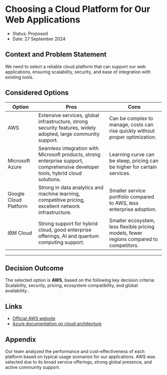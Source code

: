 # Choosing a Cloud Platform for Our Web Applications

- Status: Proposed
- Date: 27 September 2024

## Context and Problem Statement

We need to select a reliable cloud platform that can support our web applications, ensuring scalability, security, and ease of integration with existing tools.

## Considered Options

| Option | Pros | Cons |
| ------ | ---- | ---- |
| AWS | Extensive services, global infrastructure, strong security features, widely adopted, large community support. | Can be complex to manage, costs can rise quickly without proper optimization. |
| Microsoft Azure | Seamless integration with Microsoft products, strong enterprise support, comprehensive developer tools, hybrid cloud solutions. | Learning curve can be steep, pricing can be higher for certain services. |
| Google Cloud Platform | Strong in data analytics and machine learning, competitive pricing, excellent network infrastructure. | Smaller service portfolio compared to AWS, less enterprise adoption. |
| IBM Cloud | Strong support for hybrid cloud, good enterprise offerings, AI and quantum computing support. | Smaller ecosystem, less flexible pricing models, fewer regions compared to competitors. |
****

## Decision Outcome

The selected option is **AWS**, based on the following key decision criteria: Scalability, security, pricing, ecosystem compatibility, and global availability..

## Links

* [Official AWS website](https://aws.amazon.com/)
* [Azure documentation on cloud architecture](https://docs.microsoft.com/en-us/azure/architecture/)


## Appendix

Our team analyzed the performance and cost-effectiveness of each platform based on typical usage scenarios for our applications. AWS was selected due to its broad service offerings, strong global presence, and active community support.
